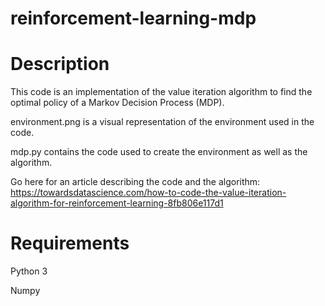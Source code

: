 # reinforcement-learning-mdp

# Description

This code is an implementation of the value iteration algorithm to find the optimal policy of a Markov Decision Process (MDP). 

environment.png is a visual representation of the environment used in the code. 

mdp.py contains the code used to create the environment as well as the algorithm. 

Go here for an article describing the code and the algorithm: https://towardsdatascience.com/how-to-code-the-value-iteration-algorithm-for-reinforcement-learning-8fb806e117d1


# Requirements
Python 3

Numpy
